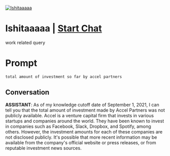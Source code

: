 
[![Ishitaaaaa](https://flow-prompt-covers.s3.us-west-1.amazonaws.com/icon/abstract/abs_2.png)](https://gptcall.net/chat.html?data=%7B%22contact%22%3A%7B%22id%22%3A%22tf6EkHedibeOB7a2ZpEgJ%22%2C%22flow%22%3Atrue%7D%7D)
# Ishitaaaaa | [Start Chat](https://gptcall.net/chat.html?data=%7B%22contact%22%3A%7B%22id%22%3A%22tf6EkHedibeOB7a2ZpEgJ%22%2C%22flow%22%3Atrue%7D%7D)
work related query 

# Prompt

```
total amount of investment so far by accel partners
```

## Conversation

**ASSISTANT**: As of my knowledge cutoff date of September 1, 2021, I can tell you that the total amount of investment made by Accel Partners was not publicly available. Accel is a venture capital firm that invests in various startups and companies around the world. They have been known to invest in companies such as Facebook, Slack, Dropbox, and Spotify, among others. However, the investment amounts for each of these companies are not disclosed publicly. It's possible that more recent information may be available from the company's official website or press releases, or from reputable investment news sources.


